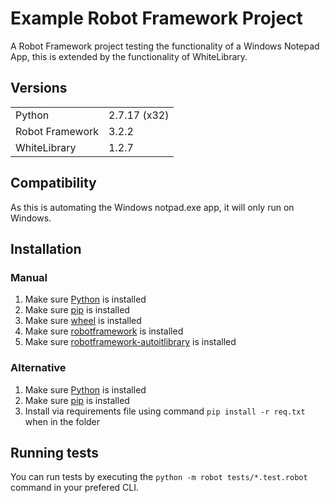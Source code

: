 # Example Robot Framework Project

A Robot Framework project testing the functionality of a Windows Notepad App, this is extended by the functionality of WhiteLibrary.

## Versions
<table>
<tr>
    <td>Python</td>
    <td>2.7.17 (x32)</td>
</tr>
<tr>
    <td>Robot Framework</td>
    <td>3.2.2</td>
</tr>
<tr>
    <td>WhiteLibrary</td>
    <td>1.2.7</td>
</tr>
</table>

## Compatibility 

As this is automating the Windows notpad.exe app, it will only run on Windows.

## Installation 

### Manual 

1. Make sure [Python](https://www.python.org/downloads/) is installed
2. Make sure [pip](https://pip.pypa.io/en/stable/installing/) is installed
3. Make sure [wheel](https://pypi.org/project/wheel/) is installed
3. Make sure [robotframework](https://pypi.org/project/robotframework/) is installed
4. Make sure [robotframework-autoitlibrary](https://pypi.org/project/robotframework-autoitlibrary/) is installed

### Alternative

1. Make sure [Python](https://www.python.org/downloads/) is installed
2. Make sure [pip](https://pip.pypa.io/en/stable/installing/) is installed
3. Install via requirements file using command `pip install -r req.txt` when in the folder

## Running tests

You can run tests by executing the `python -m robot tests/*.test.robot` command in your prefered CLI.
